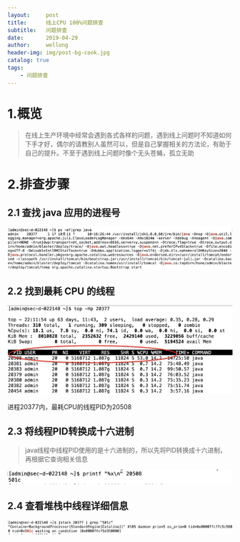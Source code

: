 ```yaml
---
layout:     post
title:      线上CPU 100%问题排查
subtitle:   问题排查
date:       2019-04-29
author:     wellong
header-img: img/post-bg-cook.jpg
catalog: true
tags:
    - 问题排查
---
```


# 1.概览
> 在线上生产环境中经常会遇到各式各样的问题，遇到线上问题时不知道如何下手才好，偶尔的请教别人虽然可以，但是自己掌握相关的方法论，有助于自己的提升。不至于遇到线上问题时像个无头苍蝇，孤立无助

# 2.排查步骤
## 2.1 查找 java 应用的进程号

![avatar](/img/20190429/2019_04_29_1.jpg)

## 2.2 找到最耗 CPU 的线程
![avatar](/img/20190429/2019_04_29_2.jpg)

进程20377内，最耗CPU的线程PID为20508

## 2.3 将线程PID转换成十六进制
>java线程中线程PID使用的是十六进制的，所以先将PID转换成十六进制，再根据它查询相关信息

![avatar](/img/20190429/2019_04_29_3.jpg)

## 2.4 查看堆栈中线程详细信息
![avatar](/img/20190429/2019_04_29_4.jpg)





